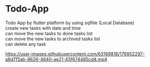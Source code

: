 # Todo-App
Todo App by flutter platform by using sqflite (Local Database)  
create new tasks with date and time  
can move the new tasks to done tasks list  
can move the new tasks to archived tasks list  
can delete any task  

https://user-images.githubusercontent.com/63169818/176952297-a8d7f5ab-8626-4640-ae21-45f674485cd4.mp4



